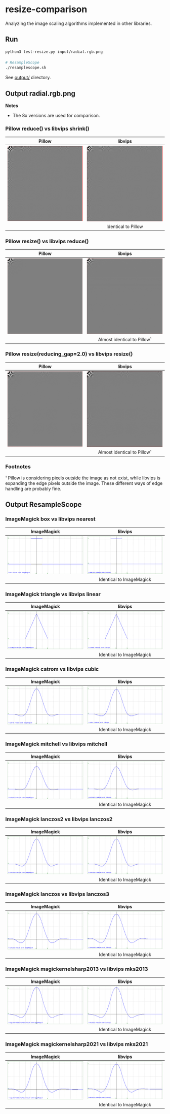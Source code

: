 # resize-comparison

Analyzing the image scaling algorithms implemented in other libraries.

## Run

```bash
python3 test-resize.py input/radial.rgb.png

# ResampleScope
./resamplescope.sh
```

See [output/](output) directory.

## Output radial.rgb.png

**Notes**

- The 8x versions are used for comparison.

### Pillow reduce() vs libvips shrink()

| Pillow | libvips |
| :---: | :---: |
| ![8x_pillow_reduce.png](output/8x_pillow_reduce.png) | ![8x_vips_shrink.png](output/8x_vips_shrink.png) |
| | Identical to Pillow |

### Pillow resize() vs libvips reduce()

| Pillow | libvips |
| :---: | :---: |
| ![8x_pillow_resize.png](output/8x_pillow_resize.png) | ![8x_vips_reduce.png](output/8x_vips_reduce.png) |
| | Almost identical to Pillow¹ |

### Pillow resize(reducing_gap=2.0) vs libvips resize()

| Pillow | libvips |
| :---: | :---: |
| ![8x_pillow_resize_gap.png](output/8x_pillow_resize_gap.png) | ![8x_vips_resize.png](output/8x_vips_resize.png) |
| | Almost identical to Pillow¹ |

### Footnotes

¹ Pillow is considering pixels outside the image as not exist, while libvips is expanding the edge pixels outside the image. 
  These different ways of edge handling are probably fine.

## Output ResampleScope

### ImageMagick box vs libvips nearest

| ImageMagick | libvips |
| :---: | :---: |
| ![pd_magick_box-out.png](output/pd_magick_box-out.png) | ![pd_vips_nearest-out.png](output/pd_vips_nearest-out.png) |
| | Identical to ImageMagick |

### ImageMagick triangle vs libvips linear

| ImageMagick | libvips |
| :---: | :---: |
| ![pd_magick_triangle-out.png](output/pd_magick_triangle-out.png) | ![pd_vips_linear-out.png](output/pd_vips_linear-out.png) |
| | Identical to ImageMagick |

### ImageMagick catrom vs libvips cubic

| ImageMagick | libvips |
| :---: | :---: |
| ![pd_magick_catrom-out.png](output/pd_magick_catrom-out.png) | ![pd_vips_cubic-out.png](output/pd_vips_cubic-out.png) |
| | Identical to ImageMagick |

### ImageMagick mitchell vs libvips mitchell

| ImageMagick | libvips |
| :---: | :---: |
| ![pd_magick_mitchell-out.png](output/pd_magick_mitchell-out.png) | ![pd_vips_mitchell-out.png](output/pd_vips_mitchell-out.png) |
| | Identical to ImageMagick |

### ImageMagick lanczos2 vs libvips lanczos2

| ImageMagick | libvips |
| :---: | :---: |
| ![pd_magick_lanczos2-out.png](output/pd_magick_lanczos2-out.png) | ![pd_vips_lanczos2-out.png](output/pd_vips_lanczos2-out.png) |
| | Identical to ImageMagick |

### ImageMagick lanczos vs libvips lanczos3

| ImageMagick | libvips |
| :---: | :---: |
| ![pd_magick_lanczos-out.png](output/pd_magick_lanczos-out.png) | ![pd_vips_lanczos3-out.png](output/pd_vips_lanczos3-out.png) |
| | Identical to ImageMagick |

### ImageMagick magickernelsharp2013 vs libvips mks2013

| ImageMagick | libvips |
| :---: | :---: |
| ![pd_magick_magickernelsharp2013-out.png](output/pd_magick_magickernelsharp2013-out.png) | ![pd_vips_mks2013-out.png](output/pd_vips_mks2013-out.png) |
| | Identical to ImageMagick |

### ImageMagick magickernelsharp2021 vs libvips mks2021

| ImageMagick | libvips |
| :---: | :---: |
| ![pd_magick_magickernelsharp2021-out.png](output/pd_magick_magickernelsharp2021-out.png) | ![pd_vips_mks2021-out.png](output/pd_vips_mks2021-out.png) |
| | Identical to ImageMagick |
